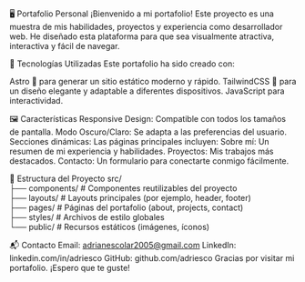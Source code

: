 🖥️ Portafolio Personal
¡Bienvenido a mi portafolio! Este proyecto es una muestra de mis habilidades, proyectos y experiencia como desarrollador web. He diseñado esta plataforma para que sea visualmente atractiva, interactiva y fácil de navegar.

🚀 Tecnologías Utilizadas
Este portafolio ha sido creado con:

Astro 🌌 para generar un sitio estático moderno y rápido.
TailwindCSS 🎨 para un diseño elegante y adaptable a diferentes dispositivos.
JavaScript para interactividad.

🖼️ Características
Responsive Design: Compatible con todos los tamaños de pantalla.
Modo Oscuro/Claro: Se adapta a las preferencias del usuario.
Secciones dinámicas: Las páginas principales incluyen:
Sobre mí: Un resumen de mi experiencia y habilidades.
Proyectos: Mis trabajos más destacados.
Contacto: Un formulario para conectarte conmigo fácilmente.

📂 Estructura del Proyecto
src/  
├── components/        # Componentes reutilizables del proyecto  
├── layouts/           # Layouts principales (por ejemplo, header, footer)  
├── pages/             # Páginas del portafolio (about, projects, contact)  
├── styles/            # Archivos de estilo globales  
└── public/            # Recursos estáticos (imágenes, íconos)  

📬 Contacto
Email: adrianescolar2005@gmail.com
LinkedIn: linkedin.com/in/adriesco
GitHub: github.com/adriesco
Gracias por visitar mi portafolio. ¡Espero que te guste!
